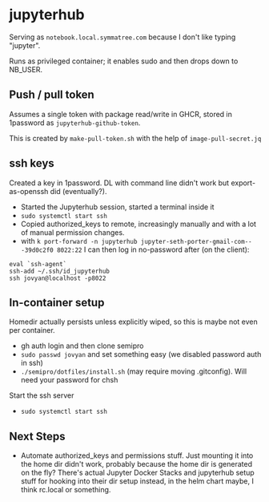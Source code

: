 # jupyterhub

Serving as `notebook.local.symmatree.com` because I don't like typing "jupyter".

Runs as privileged container; it enables sudo and then drops down to NB_USER.


## Push / pull token

Assumes a single token with package read/write in GHCR, stored in
1password as `jupyterhub-github-token`.

This is created by `make-pull-token.sh` with the help of `image-pull-secret.jq`

## ssh keys

Created a key in 1password. DL with command line didn't work but
export-as-openssh did (eventually?).

* Started the Jupyterhub session, started a terminal inside it
* `sudo systemctl start ssh`
* Copied authorized_keys to remote, increasingly manually and with a lot of manual permission changes.
* with `k port-forward -n jupyterhub jupyter-seth-porter-gmail-com---39d0c2f0 8022:22`
  I can then log in no-password after (on the client):

```
eval `ssh-agent`
ssh-add ~/.ssh/id_jupyterhub
ssh jovyan@localhost -p8022
```

## In-container setup

Homedir actually persists unless explicitly wiped, so this is maybe not even per container.

* gh auth login and then clone semipro
* `sudo passwd jovyan` and set something easy (we disabled password auth in ssh)
* `./semipro/dotfiles/install.sh` (may require moving .gitconfig). Will need your password for chsh

Start the ssh server

* `sudo systemctl start ssh`


## Next Steps

* Automate authorized_keys and permissions stuff. Just mounting it into the home dir didn't work,
  probably because the home dir is generated on the fly? There's actual Jupyter Docker Stacks and
  jupyterhub setup stuff for hooking into their dir setup instead, in the helm chart maybe, I think rc.local or something.
